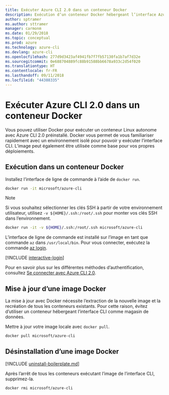 ```yaml
---
title: Exécuter Azure CLI 2.0 dans un conteneur Docker
description: Exécution d’un conteneur Docker hébergeant l’interface Azure CLI 2.0
author: sptramer
ms.author: sttramer
manager: carmonm
ms.date: 01/29/2018
ms.topic: conceptual
ms.prod: azure
ms.technology: azure-cli
ms.devlang: azure-cli
ms.openlocfilehash: 277d9d3423af4941fb7f7fb57130fa1b7af7d32e
ms.sourcegitcommit: 0e688704889fc88b91588bb6678a933c2d54f020
ms.translationtype: HT
ms.contentlocale: fr-FR
ms.lasthandoff: 09/11/2018
ms.locfileid: "44388335"
---
```

# <a name="run-azure-cli-20-in-a-docker-container"></a>Exécuter Azure CLI 2.0 dans un conteneur Docker

Vous pouvez utiliser Docker pour exécuter un conteneur Linux autonome avec Azure CLI 2.0 préinstallé. Docker vous permet de vous familiariser rapidement avec un environnement isolé pour pouvoir y exécuter l’interface CLI. L’image peut également être utilisée comme base pour vos propres déploiements.

## <a name="run-in-a-docker-container"></a>Exécution dans un conteneur Docker

Installez l’interface de ligne de commande à l’aide de `docker run`.

   ```bash
   docker run -it microsoft/azure-cli
   ```

> [!NOTE]
> Si vous souhaitez sélectionner les clés SSH à partir de votre environnement utilisateur, utilisez `-v ${HOME}/.ssh:/root/.ssh` pour monter vos clés SSH dans l’environnement.
>
> ```bash
> docker run -it -v ${HOME}/.ssh:/root/.ssh microsoft/azure-cli
> ```

L’interface de ligne de commande est installé sur l’image en tant que commande `az` dans `/usr/local/bin`. Pour vous connecter, exécutez la commande [az login](/cli/azure/reference-index#az-login).

[!INCLUDE [interactive-login](includes/interactive-login.md)]

Pour en savoir plus sur les différentes méthodes d’authentification, consultez [Se connecter avec Azure CLI 2.0](authenticate-azure-cli.md).

## <a name="update-docker-image"></a>Mise à jour d’une image Docker

La mise à jour avec Docker nécessite l’extraction de la nouvelle image et la recréation de tous les conteneurs existants. Pour cette raison, évitez d’utiliser un conteneur hébergeant l’interface CLI comme magasin de données.

Mettre à jour votre image locale avec `docker pull`.

```bash
docker pull microsoft/azure-cli
```

## <a name="uninstall-docker-image"></a>Désinstallation d’une image Docker

[!INCLUDE [uninstall-boilerplate.md](includes/uninstall-boilerplate.md)]

Après l’arrêt de tous les conteneurs exécutant l’image de l’interface CLI, supprimez-la.

```bash
docker rmi microsoft/azure-cli
```
